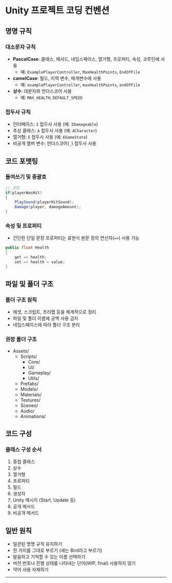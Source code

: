 # Unity 프로젝트 코딩 컨벤션

## 명명 규칙

### 대소문자 규칙
- **PascalCase**: 클래스, 메서드, 네임스페이스, 열거형, 프로퍼티, 속성, 코루틴에 사용
  - 예: `ExamplePlayerController`, `MaxHealthPoints`, `EndOfFile`
- **camelCase**: 필드, 지역 변수, 매개변수에 사용
  - 예: `examplePlayerController`, `maxHealthPoints`, `endOfFile`
- **상수**: 대문자와 언더스코어 사용
  - 예: `MAX_HEALTH`, `DEFAULT_SPEED`

### 접두사 규칙
- 인터페이스: `I` 접두사 사용 (예: `IDamageable`)
- 추상 클래스: `A` 접두사 사용 (예: `ACharacter`)
- 열거형: `E` 접두사 사용 (예: `EGameState`)
- 비공개 멤버 변수: 언더스코어(`_`) 접두사 사용

## 코드 포맷팅

### 들여쓰기 및 중괄호

```csharp
// 권장
if(playerWasHit)
{
    PlaySound(playerHitSound);
    Damage(player, damageAmount);
}
```

### 속성 및 프로퍼티
- 간단한 단일 문장 프로퍼티는 표현식 본문 정의 연산자(`=>`) 사용 가능

```csharp
public float Health
{
    get => health;
    set => health = value;
}
```

## 파일 및 폴더 구조

### 폴더 구조 원칙
- 에셋, 스크립트, 프리팹 등을 체계적으로 정리
- 파일 및 폴더 이름에 공백 사용 금지
- 네임스페이스에 따라 폴더 구조 분리

### 권장 폴더 구조
- Assets/
  - Scripts/
    - Core/
    - UI/
    - Gameplay/
    - Utils/
  - Prefabs/
  - Models/
  - Materials/
  - Textures/
  - Scenes/
  - Audio/
  - Animations/

## 코드 구성

### 클래스 구성 순서
1. 중첩 클래스
2. 상수
3. 열거형
4. 프로퍼티
5. 필드
6. 생성자
7. Unity 메시지 (Start, Update 등)
8. 공개 메서드
9. 비공개 메서드


## 일반 원칙

- 일관된 명명 규칙 유지하기
- 한 가지를 그대로 부르기 (새는 Bird라고 부르기)
- 발음하고 기억할 수 있는 이름 선택하기
- 버전 번호나 진행 상태를 나타내는 단어(WIP, final) 사용하지 않기
- 약어 사용 자제하기

---
